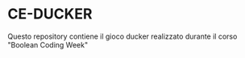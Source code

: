 # CE-DUCKER
Questo repository contiene il gioco ducker realizzato durante il corso "Boolean Coding Week" 
